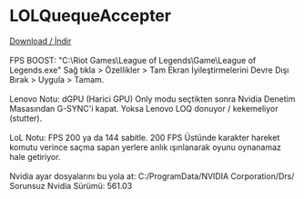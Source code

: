 # LOLQuequeAccepter
[Download / İndir](https://github.com/ny4rlk0/LOLQueueAccepter/releases/download/Stable/LOLQueueAccepter.exe)
<br>
<br>FPS BOOST: "C:\Riot Games\League of Legends\Game\League of Legends.exe" Sağ tıkla > Özellikler > Tam Ekran İyileştirmelerini Devre Dışı Bırak > Uygula > Tamam.
<br>
<br>Lenovo Notu: dGPU (Harici GPU) Only modu seçtikten sonra Nvidia Denetim Masasından G-SYNC'i kapat. Yoksa Lenovo LOQ donuyor / kekemeliyor (stutter).
<br>
<br>LoL Notu: FPS 200 ya da 144 sabitle. 200 FPS Üstünde karakter hareket komutu verince saçma sapan yerlere anlık ışınlanarak oyunu oynanamaz hale getiriyor.
<br>
<br>Nvidia ayar dosyalarını bu yola at: C:/ProgramData/NVIDIA Corporation/Drs/
<br>Sorunsuz Nvidia Sürümü: 561.03
